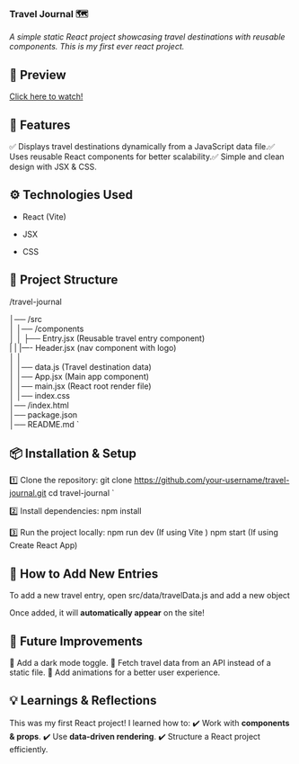 ### **Travel Journal 🗺️**

_A simple static React project showcasing travel destinations with reusable components. This is my first ever react project._

**📸 Preview**
--------------

[Click here to watch!](https://youtu.be/Bp0dNUaD7sw)

**🚀 Features**
---------------

✅ Displays travel destinations dynamically from a JavaScript data file.✅ Uses reusable React components for better scalability.✅ Simple and clean design with JSX & CSS.

**⚙️ Technologies Used**
------------------------

*   React (Vite)
    
*   JSX
    
*   CSS
    

**📂 Project Structure**
------------------------

/travel-journal

│── /src  
│   │── /components  
│   │   ├── Entry.jsx  (Reusable travel entry component)  
|      |   |—- Header.jsx  (nav component with logo)  
│   │  
│   │── data.js  (Travel destination data)  
│   │── App.jsx  (Main app component)  
│   │── main.jsx  (React root render file)  
│   │── index.css  
│── /index.html  
│── package.json  
│── README.md   `

**📦 Installation & Setup**
---------------------------

1️⃣ Clone the repository:
git clone https://github.com/your-username/travel-journal.git  cd travel-journal   `

2️⃣ Install dependencies:
npm install   

3️⃣ Run the project locally:
npm run dev  (If using Vite ) 
npm start    (If using Create React App)

**📌 How to Add New Entries**
-----------------------------

To add a new travel entry, open src/data/travelData.js and add a new object
 
Once added, it will **automatically appear** on the site!


**🌟 Future Improvements**
--------------------------

🔹 Add a dark mode toggle.
🔹 Fetch travel data from an API instead of a static file.
🔹 Add animations for a better user experience.

**💡 Learnings & Reflections**
------------------------------

This was my first React project! I learned how to:
✔️ Work with **components & props**.
✔️ Use **data-driven rendering**.
✔️ Structure a React project efficiently.
